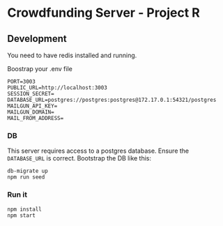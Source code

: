 # Crowdfunding Server - Project R

## Development
You need to have redis installed and running.

Boostrap your .env file
```
PORT=3003
PUBLIC_URL=http://localhost:3003
SESSION_SECRET=
DATABASE_URL=postgres://postgres:postgres@172.17.0.1:54321/postgres
MAILGUN_API_KEY=
MAILGUN_DOMAIN=
MAIL_FROM_ADDRESS=
```

### DB
This server requires access to a postgres database. Ensure the `DATABASE_URL` is correct.
Bootstrap the DB like this:
```
db-migrate up
npm run seed
```

### Run it
```
npm install
npm start
```
